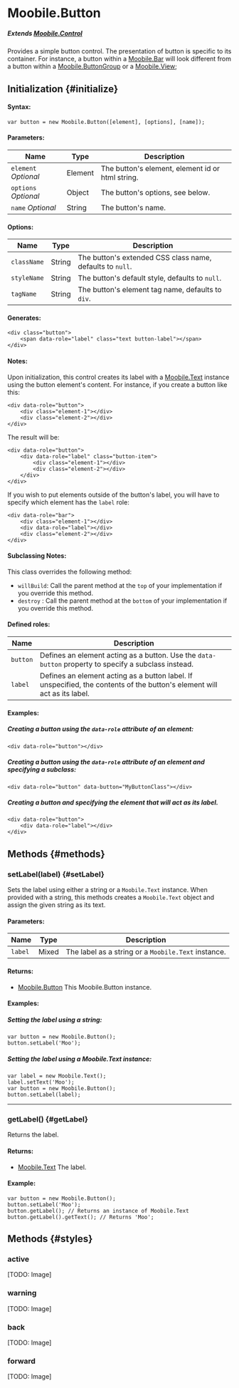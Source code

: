 Moobile.Button
================================================================================

##### Extends [Moobile.Control](../Control/Control.md)

Provides a simple button control. The presentation of button is specific to its container. For instance, a button within a [Moobile.Bar](../Control/Moobile.Bar.md) will look different from a button within a [Moobile.ButtonGroup](../Control/Moobile.ButtonGroup.md) or a [Moobile.View](../Control/View.md);

Initialization {#initialize}
--------------------------------------------------------------------------------

#### Syntax:

	var button = new Moobile.Button([element], [options], [name]);

#### Parameters:

Name                 | Type    | Description
-------------------- | ------- | -----------
`element` *Optional* | Element | The button's element, element id or html string.
`options` *Optional* | Object  | The button's options, see below.
`name`    *Optional* | String  | The button's name.

#### Options:

Name        | Type   | Description
----------- | ------ | -----------
`className` | String | The button's extended CSS class name, defaults to `null`.
`styleName` | String | The button's default style, defaults to `null`.
`tagName`   | String | The button's element tag name, defaults to `div`.

#### Generates:

	<div class="button">
		<span data-role="label" class="text button-label"></span>
	</div>

#### Notes:

Upon initialization, this control creates its label with a [Moobile.Text](../Control/BarItem.md) instance using the button element's content. For instance, if you create a button like this:

	<div data-role="button">
		<div class="element-1"></div>
		<div class="element-2"></div>
	</div>

The result will be:

	<div data-role="button">
		<div data-role="label" class="button-item">
			<div class="element-1"></div>
			<div class="element-2"></div>
		</div>
	</div>

If you wish to put elements outside of the button's label, you will have to specify which element has the `label` role:

	<div data-role="bar">
		<div class="element-1"></div>
		<div data-role="label"></div>
		<div class="element-2"></div>
	</div>

#### Subclassing Notes:

This class overrides the following method:

- `willBuild`: Call the parent method at the `top` of your implementation if you override this method.
- `destroy`  : Call the parent method at the `bottom` of your implementation if you override this method.

#### Defined roles:

Name     | Description
-------- | -----------
`button` | Defines an element acting as a button. Use the `data-button` property to specify a subclass instead.
`label`  | Defines an element acting as a button label. If unspecified, the contents of the button's element will act as its label.

#### Examples:

##### Creating a button using the `data-role` attribute of an element:

	<div data-role="button"></div>

##### Creating a button using the `data-role` attribute of an element and specifying a subclass:

	<div data-role="button" data-button="MyButtonClass"></div>

##### Creating a button and specifying the element that will act as its label.

	<div data-role="button">
		<div data-role="label"></div>
	</div>

Methods {#methods}
--------------------------------------------------------------------------------

### setLabel(label) {#setLabel}

Sets the label using either a string or a `Moobile.Text` instance. When provided with a string, this methods creates a `Moobile.Text` object and assign the given string as its text.

#### Parameters:

Name    | Type  | Description
------- | ----- | -----------
`label` | Mixed | The label as a string or a `Moobile.Text` instance.

#### Returns:

- [Moobile.Button](../Control/Button.md) This Moobile.Button instance.

#### Examples:

##### Setting the label using a string:

	var button = new Moobile.Button();
	button.setLabel('Moo');

##### Setting the label using a Moobile.Text instance:

	var label = new Moobile.Text();
	label.setText('Moo');
	var button = new Moobile.Button();
	button.setLabel(label);

-----

### getLabel() {#getLabel}

Returns the label.

#### Returns:

- [Moobile.Text](../Control/Text.md) The label.

#### Example:

	var button = new Moobile.Button();
	button.setLabel('Moo');
	button.getLabel(); // Returns an instance of Moobile.Text
	button.getLabel().getText(); // Returns 'Moo';

Methods {#styles}
--------------------------------------------------------------------------------

### active

[TODO: Image]

### warning

[TODO: Image]

### back

[TODO: Image]

### forward

[TODO: Image]